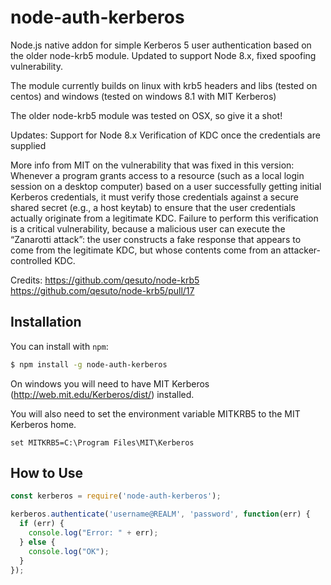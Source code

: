 # node-auth-kerberos
Node.js native addon for simple Kerberos 5 user authentication based on the older node-krb5 module. Updated to support Node 8.x, fixed spoofing vulnerability.

The module currently builds on linux with krb5 headers and libs (tested on centos) and windows (tested on windows 8.1 with MIT Kerberos)

The older node-krb5 module was tested on OSX, so give it a shot!

Updates:
Support for Node 8.x 
Verification of KDC once the credentials are supplied

More info from MIT on the vulnerability that was fixed in this version:
Whenever a program grants access to a resource (such as a local login session on a desktop computer) based on a user successfully getting initial Kerberos credentials, it must verify those credentials against a secure shared secret (e.g., a host keytab) to ensure that the user credentials actually originate from a legitimate KDC. Failure to perform this verification is a critical vulnerability, because a malicious user can execute the “Zanarotti attack”: the user constructs a fake response that appears to come from the legitimate KDC, but whose contents come from an attacker-controlled KDC.

Credits:
https://github.com/qesuto/node-krb5
https://github.com/qesuto/node-krb5/pull/17



Installation
------------

You can install with `npm`:

``` bash
$ npm install -g node-auth-kerberos
```

On windows you will need to have MIT Kerberos (http://web.mit.edu/Kerberos/dist/) installed.

You will also need to set the environment variable MITKRB5 to the MIT Kerberos home. 

```
set MITKRB5=C:\Program Files\MIT\Kerberos
```

How to Use
----------

``` js
const kerberos = require('node-auth-kerberos');

kerberos.authenticate('username@REALM', 'password', function(err) {
  if (err) {
    console.log("Error: " + err);
  } else {
    console.log("OK");
  }
});
```